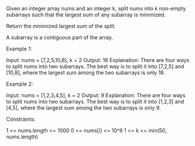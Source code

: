 Given an integer array nums and an integer k, split nums into k non-empty
subarrays such that the largest sum of any subarray is minimized.

Return the minimized largest sum of the split.

A subarray is a contiguous part of the array.


Example 1:


Input: nums = [7,2,5,10,8], k = 2
Output: 18
Explanation: There are four ways to split nums into two subarrays.
The best way is to split it into [7,2,5] and [10,8], where the largest sum
among the two subarrays is only 18.


Example 2:


Input: nums = [1,2,3,4,5], k = 2
Output: 9
Explanation: There are four ways to split nums into two subarrays.
The best way is to split it into [1,2,3] and [4,5], where the largest sum
among the two subarrays is only 9.



Constraints:


1 <= nums.length <= 1000
0 <= nums[i] <= 10^6
1 <= k <= min(50, nums.length)




